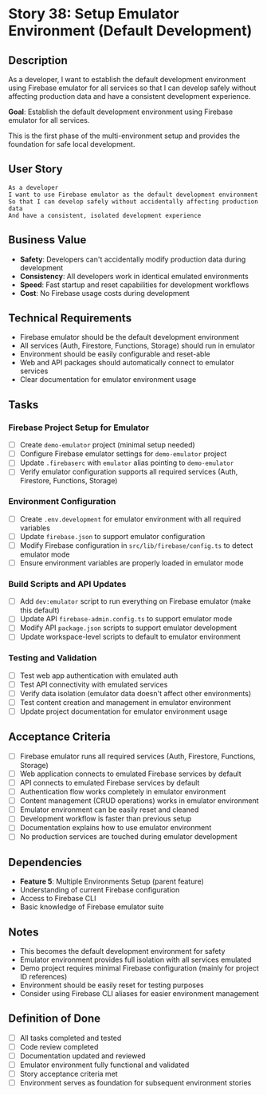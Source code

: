 # Story 38: Setup Emulator Environment (Default Development)

## Description

As a developer, I want to establish the default development environment using Firebase emulator for all services so that I can develop safely without affecting production data and have a consistent development experience.

**Goal**: Establish the default development environment using Firebase emulator for all services.

This is the first phase of the multi-environment setup and provides the foundation for safe local development.

## User Story

```
As a developer
I want to use Firebase emulator as the default development environment
So that I can develop safely without accidentally affecting production data
And have a consistent, isolated development experience
```

## Business Value

- **Safety**: Developers can't accidentally modify production data during development
- **Consistency**: All developers work in identical emulated environments
- **Speed**: Fast startup and reset capabilities for development workflows
- **Cost**: No Firebase usage costs during development

## Technical Requirements

- Firebase emulator should be the default development environment
- All services (Auth, Firestore, Functions, Storage) should run in emulator
- Environment should be easily configurable and reset-able
- Web and API packages should automatically connect to emulator services
- Clear documentation for emulator environment usage

## Tasks

### Firebase Project Setup for Emulator

- [ ] Create `demo-emulator` project (minimal setup needed)
- [ ] Configure Firebase emulator settings for `demo-emulator` project  
- [ ] Update `.firebaserc` with `emulator` alias pointing to `demo-emulator`
- [ ] Verify emulator configuration supports all required services (Auth, Firestore, Functions, Storage)

### Environment Configuration

- [ ] Create `.env.development` for emulator environment with all required variables
- [ ] Update `firebase.json` to support emulator configuration
- [ ] Modify Firebase configuration in `src/lib/firebase/config.ts` to detect emulator mode
- [ ] Ensure environment variables are properly loaded in emulator mode

### Build Scripts and API Updates

- [ ] Add `dev:emulator` script to run everything on Firebase emulator (make this default)
- [ ] Update API `firebase-admin.config.ts` to support emulator mode
- [ ] Modify API `package.json` scripts to support emulator development
- [ ] Update workspace-level scripts to default to emulator environment

### Testing and Validation

- [ ] Test web app authentication with emulated auth
- [ ] Test API connectivity with emulated services
- [ ] Verify data isolation (emulator data doesn't affect other environments)
- [ ] Test content creation and management in emulator environment
- [ ] Update project documentation for emulator environment usage

## Acceptance Criteria

- [ ] Firebase emulator runs all required services (Auth, Firestore, Functions, Storage)
- [ ] Web application connects to emulated Firebase services by default
- [ ] API connects to emulated Firebase services by default
- [ ] Authentication flow works completely in emulator environment
- [ ] Content management (CRUD operations) works in emulator environment
- [ ] Emulator environment can be easily reset and cleaned
- [ ] Development workflow is faster than previous setup
- [ ] Documentation explains how to use emulator environment
- [ ] No production services are touched during emulator development

## Dependencies

- **Feature 5**: Multiple Environments Setup (parent feature)
- Understanding of current Firebase configuration
- Access to Firebase CLI
- Basic knowledge of Firebase emulator suite

## Notes

- This becomes the default development environment for safety
- Emulator environment provides full isolation with all services emulated
- Demo project requires minimal Firebase configuration (mainly for project ID references)
- Environment should be easily reset for testing purposes
- Consider using Firebase CLI aliases for easier environment management

## Definition of Done

- [ ] All tasks completed and tested
- [ ] Code review completed
- [ ] Documentation updated and reviewed
- [ ] Emulator environment fully functional and validated
- [ ] Story acceptance criteria met
- [ ] Environment serves as foundation for subsequent environment stories 